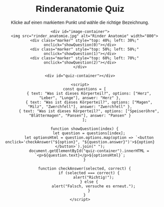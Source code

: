 <!DOCTYPE html>
<html lang="de">
<head>
    <meta charset="UTF-8">
    <meta name="viewport" content="width=device-width, initial-scale=1.0">
    <title>Rinderanatomie Quiz</title>
    <style>
        body {
            font-family: Arial, sans-serif;
            text-align: center;
        }
        #image-container {
            position: relative;
            display: inline-block;
        }
        .marker {
            position: absolute;
            width: 20px;
            height: 20px;
            background-color: red;
            border-radius: 50%;
            cursor: pointer;
        }
        #quiz-container {
            margin-top: 20px;
        }
    </style>
</head>
<body>
    <h1>Rinderanatomie Quiz</h1>
    <p>Klicke auf einen markierten Punkt und wähle die richtige Bezeichnung.</p>
    
    <div id="image-container">
        <img src="rinder_anatomie.jpg" alt="Rinder Anatomie" width="800">
        <div class="marker" style="top: 40%; left: 30%;" onclick="showQuestion(0)"></div>
        <div class="marker" style="top: 50%; left: 50%;" onclick="showQuestion(1)"></div>
        <div class="marker" style="top: 60%; left: 70%;" onclick="showQuestion(2)"></div>
    </div>
    
    <div id="quiz-container"></div>
    
    <script>
        const questions = [
            { text: "Was ist dieses Körperteil?", options: ["Herz", "Leber", "Lunge"], answer: "Herz" },
            { text: "Was ist dieses Körperteil?", options: ["Magen", "Milz", "Zwerchfell"], answer: "Zwerchfell" },
            { text: "Was ist dieses Körperteil?", options: ["Speiseröhre", "Blättermagen", "Pansen"], answer: "Pansen" }
        ];

        function showQuestion(index) {
            let question = questions[index];
            let optionsHtml = question.options.map(option => `<button onclick='checkAnswer("${option}", "${question.answer}")'>${option}</button>`).join(" ");
            document.getElementById("quiz-container").innerHTML = `<p>${question.text}</p>${optionsHtml}`;
        }

        function checkAnswer(selected, correct) {
            if (selected === correct) {
                alert("Richtig!");
            } else {
                alert("Falsch, versuche es erneut.");
            }
        }
    </script>
</body>
</html>
